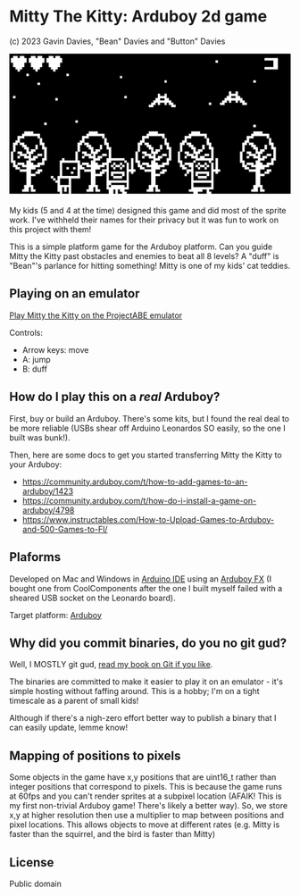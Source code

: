 Mitty The Kitty: Arduboy 2d game
==

(c) 2023 Gavin Davies, "Bean" Davies and "Button" Davies

![Screenshot](mitty.png "Mitty the Kitty gameplay screenshot")

My kids (5 and 4 at the time) designed this game and did most of the sprite work. I've withheld their names for their privacy but it was fun to work on this project with them!

This is a simple platform game for the Arduboy platform. Can you guide Mitty the Kitty past obstacles and enemies to beat all 8 levels? A "duff" is "Bean"'s parlance for hitting something! Mitty is one of my kids' cat teddies.

Playing on an emulator
--

[Play Mitty the Kitty on the ProjectABE emulator](https://felipemanga.github.io/ProjectABE/?url=https://github.com/gavD/mitty_the_kitty/raw/main/build/arduino.avr.leonardo/mitty_the_kitty.ino.hex&skin=BareFit&Color=FFFFFF)

Controls:
- Arrow keys: move
- A: jump
- B: duff

How do I play this on a _real_ Arduboy?
--

First, buy or build an Arduboy. There's some kits, but I found the real deal to be more reliable (USBs shear off Arduino Leonardos SO easily, so the one I built was bunk!).

Then, here are some docs to get you started transferring Mitty the Kitty to your Arduboy:

- https://community.arduboy.com/t/how-to-add-games-to-an-arduboy/1423
- https://community.arduboy.com/t/how-do-i-install-a-game-on-arduboy/4798
- https://www.instructables.com/How-to-Upload-Games-to-Arduboy-and-500-Games-to-Fl/

Plaforms
--

Developed on Mac and Windows in [Arduino IDE](https://www.arduino.cc/en/software) using an [Arduboy FX](https://www.arduboy.com/shop/p/arduboy-fx) (I bought one from CoolComponents after the one I built myself failed with a sheared USB socket on the Leonardo board).

Target platform: [Arduboy](https://www.arduboy.com/)

Why did you commit binaries, do you no git gud?
--

Well, I MOSTLY git gud, [read my book on Git if you like](https://gavd.co.uk/2021/09/book-git-workflow-discipline/).

The binaries are committed to make it easier to play it on an emulator - it's simple hosting without faffing around. This is a hobby; I'm on a tight timescale as a parent of small kids!

Although if there's a nigh-zero effort better way to publish a binary that I can easily update, lemme know!

Mapping of positions to pixels
--

Some objects in the game have x,y positions that are uint16_t rather than integer positions that correspond to pixels. This is because the game runs at 60fps and you can't render sprites at a subpixel location (AFAIK! This is my first non-trivial Arduboy game! There's likely a better way). So, we store x,y at higher resolution then use a multiplier to map between positions and pixel locations. This allows objects to move at different rates (e.g. Mitty is faster than the squirrel, and the bird is faster than Mitty)

License
--

Public domain
